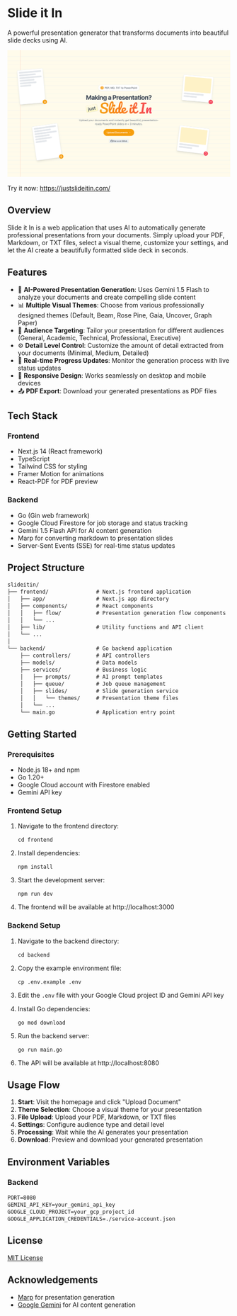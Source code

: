 # Slide it In

A powerful presentation generator that transforms documents into beautiful slide decks using AI.

![Slide it In](docs/hero.png)

Try it now: https://justslideitin.com/

## Overview

Slide it In is a web application that uses AI to automatically generate professional presentations from your documents. Simply upload your PDF, Markdown, or TXT files, select a visual theme, customize your settings, and let the AI create a beautifully formatted slide deck in seconds.

## Features

- 🤖 **AI-Powered Presentation Generation**: Uses Gemini 1.5 Flash to analyze your documents and create compelling slide content
- 📊 **Multiple Visual Themes**: Choose from various professionally designed themes (Default, Beam, Rose Pine, Gaia, Uncover, Graph Paper)
- 🎯 **Audience Targeting**: Tailor your presentation for different audiences (General, Academic, Technical, Professional, Executive)
- ⚙️ **Detail Level Control**: Customize the amount of detail extracted from your documents (Minimal, Medium, Detailed)
- 🔄 **Real-time Progress Updates**: Monitor the generation process with live status updates
- 📱 **Responsive Design**: Works seamlessly on desktop and mobile devices
- 📤 **PDF Export**: Download your generated presentations as PDF files

## Tech Stack

### Frontend
- Next.js 14 (React framework)
- TypeScript
- Tailwind CSS for styling
- Framer Motion for animations
- React-PDF for PDF preview

### Backend
- Go (Gin web framework)
- Google Cloud Firestore for job storage and status tracking
- Gemini 1.5 Flash API for AI content generation
- Marp for converting markdown to presentation slides
- Server-Sent Events (SSE) for real-time status updates

## Project Structure

```
slideitin/
├── frontend/               # Next.js frontend application
│   ├── app/                # Next.js app directory
│   ├── components/         # React components
│   │   ├── flow/           # Presentation generation flow components
│   │   └── ...
│   ├── lib/                # Utility functions and API client
│   └── ...
│
└── backend/                # Go backend application
    ├── controllers/        # API controllers
    ├── models/             # Data models
    ├── services/           # Business logic
    │   ├── prompts/        # AI prompt templates
    │   ├── queue/          # Job queue management
    │   ├── slides/         # Slide generation service
    │   │   └── themes/     # Presentation theme files
    │   └── ...
    └── main.go             # Application entry point
```

## Getting Started

### Prerequisites

- Node.js 18+ and npm
- Go 1.20+
- Google Cloud account with Firestore enabled
- Gemini API key

### Frontend Setup

1. Navigate to the frontend directory:
   ```
   cd frontend
   ```

2. Install dependencies:
   ```
   npm install
   ```

3. Start the development server:
   ```
   npm run dev
   ```

4. The frontend will be available at http://localhost:3000

### Backend Setup

1. Navigate to the backend directory:
   ```
   cd backend
   ```

2. Copy the example environment file:
   ```
   cp .env.example .env
   ```

3. Edit the `.env` file with your Google Cloud project ID and Gemini API key

4. Install Go dependencies:
   ```
   go mod download
   ```

5. Run the backend server:
   ```
   go run main.go
   ```

6. The API will be available at http://localhost:8080

## Usage Flow

1. **Start**: Visit the homepage and click "Upload Document"
2. **Theme Selection**: Choose a visual theme for your presentation
3. **File Upload**: Upload your PDF, Markdown, or TXT files
4. **Settings**: Configure audience type and detail level
5. **Processing**: Wait while the AI generates your presentation
6. **Download**: Preview and download your generated presentation

## Environment Variables

### Backend

```
PORT=8080
GEMINI_API_KEY=your_gemini_api_key
GOOGLE_CLOUD_PROJECT=your_gcp_project_id
GOOGLE_APPLICATION_CREDENTIALS=./service-account.json
```

## License

[MIT License](LICENSE)

## Acknowledgements

- [Marp](https://marp.app/) for presentation generation
- [Google Gemini](https://ai.google.dev/gemini-api) for AI content generation 